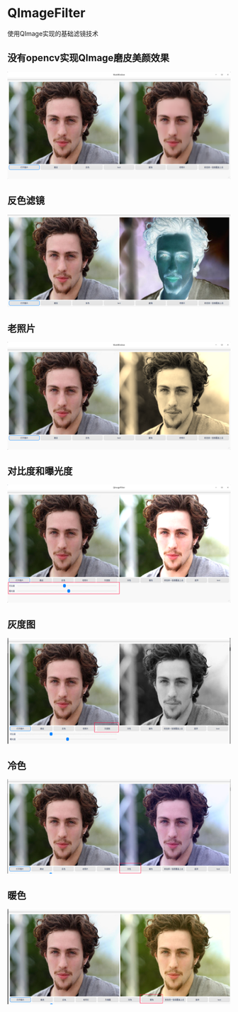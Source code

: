 # QImageFilter
使用QImage实现的基础滤镜技术 

## 没有opencv实现QImage磨皮美颜效果

![](./test/图片1.png)

## 反色滤镜

![](./test/图片4.png)
## 老照片

![](./test/图片5.png)

## 对比度和曝光度

![](./test/对比度和曝光度.png)

## 灰度图

![](./test/灰度图.png)

## 冷色

![](./test/冷色.png)

## 暖色

![](./test/暖色.png)